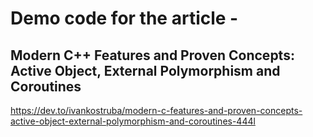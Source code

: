 # Demo code for the article -

## Modern C++ Features and Proven Concepts: Active Object, External Polymorphism and Coroutines

https://dev.to/ivankostruba/modern-c-features-and-proven-concepts-active-object-external-polymorphism-and-coroutines-444l
